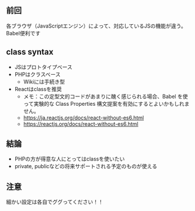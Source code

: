 ## 前回
各ブラウザ（JavaScriptエンジン）によって、対応しているJSの機能が違う。 
Babel便利です

## class syntax
* JSはプロトタイプベース
* PHPはクラスベース
  * Wikiには手続き型
* Reactはclassを推奨
  * メモ：この定型文的コードがあまりに醜く感じられる場合、Babel を使って実験的な Class Properties 構文提案を有効にするとよいかもしれません。
  * https://ja.reactjs.org/docs/react-without-es6.html
  * https://reactjs.org/docs/react-without-es6.html

## 結論
* PHPの方が得意な人にとってはclassを使いたい
* private, publicなどの将来サポートされる予定のものが使える

## 注意
細かい設定は各自でググってください！！

